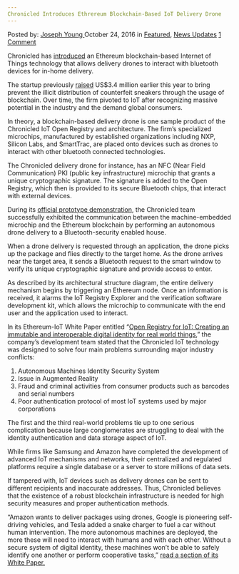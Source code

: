 ```yaml
---
Chronicled Introduces Ethrereum Blockchain-Based IoT Delivery Drone
---
```

<article class="post-listing post-16038 post type-post status-publish format-standard has-post-thumbnail hentry  tag-blockchainbased tag-chronicled tag-delivery tag-drone tag-ethrereum tag-introduces tag-iot">
    <div class="post-inner">
        <span>Posted by: <a href="https://www.deepdotweb.com/author/josephyoung/" title="">Joseph Young </a></span>
    <span>October 24, 2016</span>
    <span>in <a href="https://www.deepdotweb.com/category/deepdot-news/" rel="category tag">Featured</a>, <a href="https://www.deepdotweb.com/category/news-updates/" rel="category tag">News Updates</a></span>
    <span><a href="https://www.deepdotweb.com/2016/10/24/chronicled-introduces-ethrereum-blockchain-based-iot-delivery-drone/#comments">1 Comment</a></span>
    </p>
    <div class="clear"></div>
    <div class="entry">
    <p>Chronicled has <a href="http://chronicled.org/drone-case-study.html">introduced</a> an Ethereum blockchain-based Internet of Things technology that allows delivery drones to interact with bluetooth devices for in-home delivery.</p>
    <p>The startup previously <a href="http://www.chronicled.com/press/chronicled-announces-series-seed-financing">raised</a> US$3.4 million earlier this year to bring prevent the illicit distribution of counterfeit sneakers through the usage of blockchain. Over time, the firm pivoted to IoT after recognizing massive potential in the industry and the demand global consumers.</p>
    <p>In theory, a blockchain-based delivery drone is one sample product of the Chronicled IoT Open Registry and architecture. The firm’s specialized microchips, manufactured by established organizations including NXP, Silicon Labs, and SmartTrac, are placed onto devices such as drones to interact with other bluetooth connected technologies.</p>
    <p>The Chronicled delivery drone for instance, has an NFC (Near Field Communication) PKI (public key infrastructure) microchip that grants a unique cryptographic signature. The signature is added to the Open Registry, which then is provided to its secure Bluetooth chips, that interact with external devices.</p>
    <p>During its <a href="https://www.youtube.com/watch?time_continue=137&amp;v=UF3hrnVE-2g">official prototype demonstration</a>, the Chronicled team successfully exhibited the communication between the machine-embedded microchip and the Ethereum blockchain by performing an autonomous drone delivery to a Bluetooth-security enabled house.</p>
    <p>When a drone delivery is requested through an application, the drone picks up the package and flies directly to the target home. As the drone arrives near the target area, it sends a Bluetooth request to the smart window to verify its unique cryptographic signature and provide access to enter.</p>
    <p>As described by its architectural structure diagram, the entire delivery mechanism begins by triggering an Ethereum node. Once an information is received, it alarms the IoT Registry Explorer and the verification software development kit, which allows the microchip to communicate with the end user and the application used to interact.</p>
    <p>In its Ethereum-IoT White Paper entitled “<a href="http://chronicled.org/architecture.html">Open Registry for IoT: Creating an immutable and interoperable digital identity for real world things</a>,” the company’s development team stated that the Chronicled IoT technology was designed to solve four main problems surrounding major industry conflicts:</p>
    <ol>
    <li>Autonomous Machines Identity Security System</li>
    <li>Issue in Augmented Reality</li>
    <li>Fraud and criminal activities from consumer products such as barcodes and serial numbers</li>
    <li>Poor authentication protocol of most IoT systems used by major corporations</li>
    </ol>
    <p>The first and the third real-world problems tie up to one serious complication because large conglomerates are struggling to deal with the identity authentication and data storage aspect of IoT.</p>
    <p>While firms like Samsung and Amazon have completed the development of advanced IoT mechanisms and networks, their centralized and regulated platforms require a single database or a server to store millions of data sets.</p>
    <p>If tampered with, IoT devices such as delivery drones can be sent to different recipients and inaccurate addresses. Thus, Chronicled believes that the existence of a robust blockchain infrastructure is needed for high security measures and proper authentication methods.</p>
    <p>“Amazon wants to deliver packages using drones, Google is pioneering self-driving vehicles, and Tesla added a snake charger to fuel a car without human intervention. The more autonomous machines are deployed, the more these will need to interact with humans and with each other. Without a secure system of digital identity, these machines won’t be able to safely identify one another or perform cooperative tasks,” <a href="http://chronicled.org/architecture.html">read a section of its White Paper.</a></p>
    </div>
    <span style="display:none"><a href="https://www.deepdotweb.com/tag/blockchainbased/" rel="tag">blockchainbased</a> <a href="https://www.deepdotweb.com/tag/chronicled/" rel="tag">chronicled</a> <a href="https://www.deepdotweb.com/tag/delivery/" rel="tag">delivery</a> <a href="https://www.deepdotweb.com/tag/drone/" rel="tag">drone</a> <a href="https://www.deepdotweb.com/tag/ethrereum/" rel="tag">ethrereum</a> <a href="https://www.deepdotweb.com/tag/introduces/" rel="tag">introduces</a> <a href="https://www.deepdotweb.com/tag/iot/" rel="tag">iot</a></span> <span style="display:none" class="updated">2016-10-24</span>
    <div style="display:none" class="vcard author" itemprop="author" itemscope itemtype="http://schema.org/Person"><strong class="fn" itemprop="name"><a href="https://www.deepdotweb.com/author/josephyoung/" title="Posts by Joseph Young" rel="author">Joseph Young</a></strong></div>
    </div>
</article>

